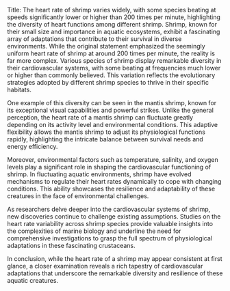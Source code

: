 Title: The heart rate of shrimp varies widely, with some species beating at speeds significantly lower or higher than 200 times per minute, highlighting the diversity of heart functions among different shrimp.
Shrimp, known for their small size and importance in aquatic ecosystems, exhibit a fascinating array of adaptations that contribute to their survival in diverse environments. While the original statement emphasized the seemingly uniform heart rate of shrimp at around 200 times per minute, the reality is far more complex. Various species of shrimp display remarkable diversity in their cardiovascular systems, with some beating at frequencies much lower or higher than commonly believed. This variation reflects the evolutionary strategies adopted by different shrimp species to thrive in their specific habitats.

One example of this diversity can be seen in the mantis shrimp, known for its exceptional visual capabilities and powerful strikes. Unlike the general perception, the heart rate of a mantis shrimp can fluctuate greatly depending on its activity level and environmental conditions. This adaptive flexibility allows the mantis shrimp to adjust its physiological functions rapidly, highlighting the intricate balance between survival needs and energy efficiency.

Moreover, environmental factors such as temperature, salinity, and oxygen levels play a significant role in shaping the cardiovascular functioning of shrimp. In fluctuating aquatic environments, shrimp have evolved mechanisms to regulate their heart rates dynamically to cope with changing conditions. This ability showcases the resilience and adaptability of these creatures in the face of environmental challenges.

As researchers delve deeper into the cardiovascular systems of shrimp, new discoveries continue to challenge existing assumptions. Studies on the heart rate variability across shrimp species provide valuable insights into the complexities of marine biology and underline the need for comprehensive investigations to grasp the full spectrum of physiological adaptations in these fascinating crustaceans.

In conclusion, while the heart rate of a shrimp may appear consistent at first glance, a closer examination reveals a rich tapestry of cardiovascular adaptations that underscore the remarkable diversity and resilience of these aquatic creatures.